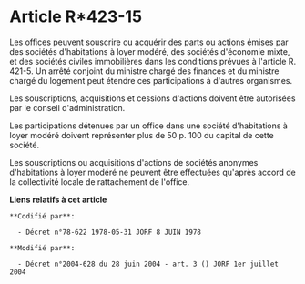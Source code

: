 # Article R*423-15

Les offices peuvent souscrire ou acquérir des parts ou actions émises par des sociétés d'habitations à loyer modéré, des
sociétés d'économie mixte, et des sociétés civiles immobilières dans les conditions prévues à l'article R. 421-5. Un arrêté
conjoint du ministre chargé des finances et du ministre chargé du logement peut étendre ces participations à d'autres
organismes.

Les souscriptions, acquisitions et cessions d'actions doivent être autorisées par le conseil d'administration.

Les participations détenues par un office dans une société d'habitations à loyer modéré doivent représenter plus de 50 p. 100
du capital de cette société.

Les souscriptions ou acquisitions d'actions de sociétés anonymes d'habitations à loyer modéré ne peuvent être effectuées
qu'après accord de la collectivité locale de rattachement de l'office.

**Liens relatifs à cet article**

	**Codifié par**:

	  - Décret n°78-622 1978-05-31 JORF 8 JUIN 1978

	**Modifié par**:

	  - Décret n°2004-628 du 28 juin 2004 - art. 3 () JORF 1er juillet 2004
